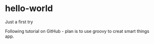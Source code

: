 # hello-world
Just a first try

Following tutorial on GitHub - plan is to use groovy to creat smart things app.

